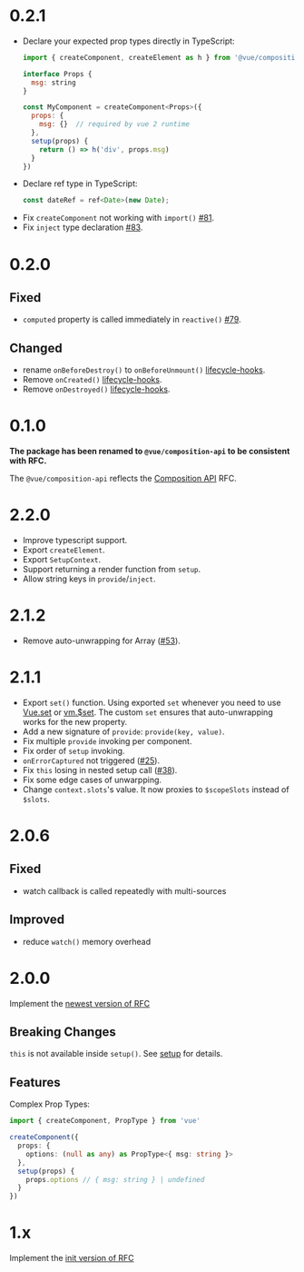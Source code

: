# 0.2.1
* Declare your expected prop types directly in TypeScript:
  ```js
  import { createComponent, createElement as h } from '@vue/composition-api'

  interface Props {
    msg: string
  }

  const MyComponent = createComponent<Props>({
    props: {
      msg: {}  // required by vue 2 runtime
    },
    setup(props) {
      return () => h('div', props.msg)
    }
  })
  ```
* Declare ref type in TypeScript:
  ```js
  const dateRef = ref<Date>(new Date);
  ```
* Fix `createComponent` not working with `import()` [#81](https://github.com/vuejs/composition-api/issues/81).
* Fix `inject` type declaration [#83](https://github.com/vuejs/composition-api/issues/83).
  
# 0.2.0
## Fixed
* `computed` property is called immediately in `reactive()` [#79](https://github.com/vuejs/composition-api/issues/79).

## Changed
* rename `onBeforeDestroy()` to `onBeforeUnmount()` [lifecycle-hooks](https://vue-composition-api-rfc.netlify.com/api.html#lifecycle-hooks).
* Remove `onCreated()` [lifecycle-hooks](https://vue-composition-api-rfc.netlify.com/api.html#lifecycle-hooks).
* Remove `onDestroyed()` [lifecycle-hooks](https://vue-composition-api-rfc.netlify.com/api.html#lifecycle-hooks).

# 0.1.0
**The package has been renamed to `@vue/composition-api` to be consistent with RFC.**

The `@vue/composition-api` reflects the [Composition API](https://vue-composition-api-rfc.netlify.com/) RFC.

# 2.2.0
* Improve typescript support.
* Export `createElement`.
* Export `SetupContext`.
* Support returning a render function from `setup`.
* Allow string keys in `provide`/`inject`.

# 2.1.2
* Remove auto-unwrapping for Array ([#53](https://github.com/vuejs/composition-api/issues/53)).

# 2.1.1
* Export `set()` function. Using exported `set` whenever you need to use [Vue.set](https://vuejs.org/v2/api/#Vue-set) or [vm.$set](https://vuejs.org/v2/api/#vm-set). The custom `set` ensures that auto-unwrapping works for the new property.
* Add a new signature of `provide`: `provide(key, value)`.
* Fix multiple `provide` invoking per component.
* Fix order of `setup` invoking.
* `onErrorCaptured` not triggered ([#25](https://github.com/vuejs/composition-api/issues/25)).
* Fix `this` losing in nested setup call ([#38](https://github.com/vuejs/composition-api/issues/38)).
* Fix some edge cases of unwarpping.
* Change `context.slots`'s value. It now proxies to `$scopeSlots` instead of `$slots`.

# 2.0.6
## Fixed
* watch callback is called repeatedly with multi-sources

## Improved
* reduce `watch()` memory overhead

# 2.0.0
Implement the [newest version of RFC](https://github.com/vuejs/rfcs/blob/function-apis/active-rfcs/0000-function-api.md)

## Breaking Changes
`this` is not available inside `setup()`. See [setup](https://github.com/vuejs/rfcs/blob/function-apis/active-rfcs/0000-function-api.md#the-setup-function) for details.

## Features
Complex Prop Types:

```ts
import { createComponent, PropType } from 'vue'

createComponent({
  props: {
    options: (null as any) as PropType<{ msg: string }>
  },
  setup(props) {
    props.options // { msg: string } | undefined
  }
})
```

# 1.x
  Implement the [init version of RFC](https://github.com/vuejs/rfcs/blob/903f429696524d8f93b4976d5b09dfb3632e89ef/active-rfcs/0000-function-api.md)

